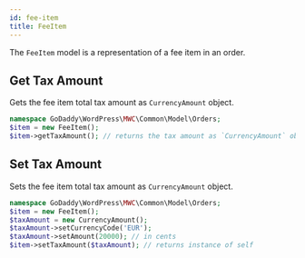 ```yaml
---
id: fee-item
title: FeeItem
---
```


The `FeeItem` model is a representation of a fee item in an order.

## Get Tax Amount

Gets the fee item total tax amount as `CurrencyAmount` object.

```php
namespace GoDaddy\WordPress\MWC\Common\Model\Orders;
$item = new FeeItem();
$item->getTaxAmount(); // returns the tax amount as `CurrencyAmount` object
```

## Set Tax Amount

Sets the fee item total tax amount as `CurrencyAmount` object.

```php
namespace GoDaddy\WordPress\MWC\Common\Model\Orders;
$item = new FeeItem();
$taxAmount = new CurrencyAmount();
$taxAmount->setCurrencyCode('EUR');
$taxAmount->setAmount(20000); // in cents
$item->setTaxAmount($taxAmount); // returns instance of self
```
